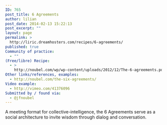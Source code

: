 ```yaml
---
ID: 765
post_title: 6 Agreements
author: lilian
post_date: 2014-02-13 15:22:13
post_excerpt: ""
layout: page
permalink: >
  http://liric.dreamhosters.com/recipes/6-agreements/
published: true
Community of practice:
  - ""
(Free/libre) Recipe:
  - >
    http://noubel.com/wp/wp-content/uploads/2012/12/The-6-agreements.pdf
Other links/references, examples:
  - http://noubel.com/the-six-agreements/
Video example:
  - http://vimeo.com/41376096
Submitted by / found via:
  - @jfnoubel
---
```

A meeting format for collective-intelligence, the 6 Agreements serve as a social architecture to invite wisdom through dialog and conversation.
